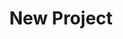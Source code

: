 ---
description: Creation of a new data project
id_: newproject
issues:
- num: 75
  title: GTFS dataset
  url: https://github.com/sscu-budapest/sscu-budapest.github.io/issues/75
- num: 60
  title: polygons of hungarian election zones
  url: https://github.com/sscu-budapest/sscu-budapest.github.io/issues/60
- num: 36
  title: Portfolio Financial Forum
  url: https://github.com/sscu-budapest/sscu-budapest.github.io/issues/36
- num: 41
  title: Python Package Index
  url: https://github.com/sscu-budapest/sscu-budapest.github.io/issues/41
- num: 16
  title: GitHub Collaboration Information
  url: https://github.com/sscu-budapest/sscu-budapest.github.io/issues/16
- num: 13
  title: Twitter Academic API
  url: https://github.com/sscu-budapest/sscu-budapest.github.io/issues/13
- num: 58
  title: ingatlan.com dataset
  url: https://github.com/sscu-budapest/sscu-budapest.github.io/issues/58
- num: 44
  title: Movie Dialogue and Closed Caption Data
  url: https://github.com/sscu-budapest/sscu-budapest.github.io/issues/44
title: New Project
---